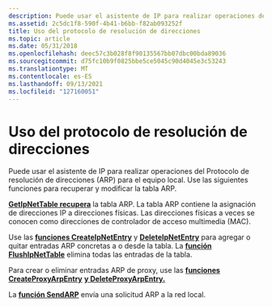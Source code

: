 ```yaml
---
description: Puede usar el asistente de IP para realizar operaciones del Protocolo de resolución de direcciones (ARP) para el equipo local. Use las siguientes funciones para recuperar y modificar la tabla ARP.
ms.assetid: 2c5dc1f8-590f-4b41-b6bb-f82ab093252f
title: Uso del protocolo de resolución de direcciones
ms.topic: article
ms.date: 05/31/2018
ms.openlocfilehash: deec57c3b028f8f90135567bb07dbc00bda89036
ms.sourcegitcommit: d75fc10b9f0825bbe5ce5045c90d4045e3c53243
ms.translationtype: MT
ms.contentlocale: es-ES
ms.lasthandoff: 09/13/2021
ms.locfileid: "127160051"
---
```

# <a name="using-the-address-resolution-protocol"></a>Uso del protocolo de resolución de direcciones

Puede usar el asistente de IP para realizar operaciones del Protocolo de resolución de direcciones (ARP) para el equipo local. Use las siguientes funciones para recuperar y modificar la tabla ARP.

[**GetIpNetTable recupera**](/windows/desktop/api/Iphlpapi/nf-iphlpapi-getipnettable) la tabla ARP. La tabla ARP contiene la asignación de direcciones IP a direcciones físicas. Las direcciones físicas a veces se conocen como direcciones de controlador de acceso multimedia (MAC).

Use las [**funciones CreateIpNetEntry**](/windows/desktop/api/Iphlpapi/nf-iphlpapi-createipnetentry) y [**DeleteIpNetEntry**](/windows/desktop/api/Iphlpapi/nf-iphlpapi-deleteipnetentry) para agregar o quitar entradas ARP concretas a o desde la tabla. La [**función FlushIpNetTable**](/windows/desktop/api/Iphlpapi/nf-iphlpapi-flushipnettable) elimina todas las entradas de la tabla.

Para crear o eliminar entradas ARP de proxy, use las [**funciones CreateProxyArpEntry**](/windows/desktop/api/Iphlpapi/nf-iphlpapi-createproxyarpentry) [**y DeleteProxyArpEntry.**](/windows/desktop/api/Iphlpapi/nf-iphlpapi-deleteproxyarpentry)

La [**función SendARP**](/windows/desktop/api/Iphlpapi/nf-iphlpapi-sendarp) envía una solicitud ARP a la red local.

 

 



